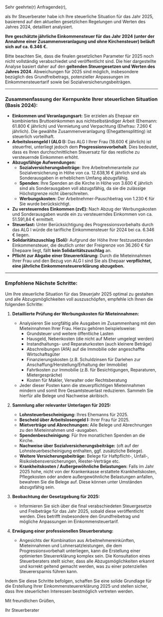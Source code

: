 Sehr geehrte(r) Anfragende(r),

als Ihr Steuerberater habe ich Ihre steuerliche Situation für das Jahr 2025, basierend auf den aktuellen gesetzlichen Regelungen und Werten des Jahres 2024, detailliert analysiert.

**Ihre geschätzte jährliche Einkommensteuer für das Jahr 2024 (unter der Annahme einer Zusammenveranlagung und ohne Kirchensteuer) beläuft sich auf ca. 6.346 €.**

Bitte beachten Sie, dass die finalen gesetzlichen Parameter für 2025 noch nicht vollständig verabschiedet und veröffentlicht sind. Die hier dargestellte Analyse basiert daher auf den **geltenden Steuergesetzen und Werten des Jahres 2024**. Abweichungen für 2025 sind möglich, insbesondere bezüglich des Grundfreibetrags, potenzieller Anpassungen im Einkommensteuertarif sowie bei Sozialversicherungsbeiträgen.

---

### **Zusammenfassung der Kernpunkte Ihrer steuerlichen Situation (Basis 2024):**

*   **Einkommen und Veranlagungsart:** Sie erzielen als Ehepaar ein kombiniertes Bruttoeinkommen aus nichtselbständiger Arbeit (Ehemann: 61.800 € jährlich) und Vermietung und Verpachtung (Ehefrau: 7.260 € jährlich). Die gewählte Zusammenveranlagung (Ehegattensplitting) ist steuerlich vorteilhaft.
*   **Arbeitslosengeld I (ALG I):** Das ALG I Ihrer Frau (18.600 € jährlich) ist steuerfrei, unterliegt jedoch dem **Progressionsvorbehalt**. Dies bedeutet, dass es Ihren durchschnittlichen Steuersatz für das restliche zu versteuernde Einkommen erhöht.
*   **Abzugsfähige Aufwendungen:**
    *   **Sozialversicherungsbeiträge:** Ihre Arbeitnehmeranteile zur Sozialversicherung in Höhe von ca. 12.638,16 € jährlich sind als Sonderausgaben in erheblichem Umfang abzugsfähig.
    *   **Spenden:** Ihre Spenden an die Kirche in Höhe von 3.600 € jährlich sind als Sonderausgaben voll abzugsfähig, da sie die zulässige Höchstgrenze nicht überschreiten.
    *   **Werbungskosten:** Der Arbeitnehmer-Pauschbetrag von 1.230 € für Sie wurde berücksichtigt.
*   **Zu versteuerndes Einkommen (zvE):** Nach Abzug der Werbungskosten und Sonderausgaben wurde ein zu versteuerndes Einkommen von ca. 51.591,84 € ermittelt.
*   **Steuerlast:** Unter Berücksichtigung des Progressionsvorbehalts durch das ALG I würde die tarifliche Einkommensteuer für 2024 bei ca. 6.346 € liegen.
*   **Solidaritätszuschlag (Soli):** Aufgrund der Höhe Ihrer festzusetzenden Einkommensteuer, die deutlich unter der Freigrenze von 36.260 € für Ehepaare liegt, fällt **kein Solidaritätszuschlag** an.
*   **Pflicht zur Abgabe einer Steuererklärung:** Durch die Mieteinnahmen Ihrer Frau und den Bezug von ALG I sind Sie als Ehepaar **verpflichtet, eine jährliche Einkommensteuererklärung abzugeben.**

---

### **Empfohlene Nächste Schritte:**

Um Ihre steuerliche Situation für das Steuerjahr 2025 optimal zu gestalten und alle Abzugsmöglichkeiten voll auszuschöpfen, empfehle ich Ihnen die folgenden Schritte:

1.  **Detaillierte Prüfung der Werbungskosten für Mieteinnahmen:**
    *   Analysieren Sie sorgfältig alle Ausgaben im Zusammenhang mit den Mieteinnahmen Ihrer Frau. Hierzu gehören beispielsweise:
        *   Grundsteuer und weitere öffentliche Lasten
        *   Hausgeld, Nebenkosten (die nicht auf Mieter umgelegt werden)
        *   Instandhaltungs- und Reparaturkosten (auch kleinere Beträge)
        *   Abschreibungen (AfA) auf die Immobilie oder angeschaffte Wirtschaftsgüter
        *   Finanzierungskosten (z.B. Schuldzinsen für Darlehen zur Anschaffung/Herstellung/Erhaltung der Immobilie)
        *   Fahrtkosten zur Immobilie (z.B. für Besichtigungen, Reparaturen, Mietergespräche)
        *   Kosten für Makler, Verwalter oder Rechtsberatung
    *   Jeder dieser Posten kann die steuerpflichtigen Mieteinnahmen mindern und somit Ihre Gesamtsteuerlast reduzieren. Sammeln Sie hierfür alle Belege und Nachweise akribisch.

2.  **Sammlung aller relevanter Unterlagen für 2025:**
    *   **Lohnsteuerbescheinigung:** Ihres Ehemanns für 2025.
    *   **Bescheid über Arbeitslosengeld I:** Ihrer Frau für 2025.
    *   **Mietverträge und Abrechnungen:** Alle Belege und Abrechnungen zu den Mieteinnahmen und -ausgaben.
    *   **Spendenbescheinigung:** Für Ihre monatlichen Spenden an die Kirche.
    *   **Nachweise über Sozialversicherungsbeiträge:** (oft auf der Lohnsteuerbescheinigung enthalten, ggf. zusätzliche Belege).
    *   **Weitere Versicherungsbeiträge:** Belege für Haftpflicht-, Unfall-, Risikolebensversicherungen, Riester-Verträge etc.
    *   **Krankheitskosten / Außergewöhnliche Belastungen:** Falls im Jahr 2025 hohe, nicht von der Krankenkasse erstattete Krankheitskosten, Pflegekosten oder andere außergewöhnliche Belastungen anfallen, bewahren Sie die Belege auf. Diese können unter Umständen abzugsfähig sein.

3.  **Beobachtung der Gesetzgebung für 2025:**
    *   Informieren Sie sich über die final verabschiedeten Steuergesetze und Freibeträge für das Jahr 2025, sobald diese veröffentlicht werden. Dies betrifft insbesondere den Grundfreibetrag und mögliche Anpassungen im Einkommensteuertarif.

4.  **Erwägung einer professionellen Steuerberatung:**
    *   Angesichts der Kombination aus Arbeitnehmereinkünften, Mieteinnahmen und Lohnersatzleistungen, die dem Progressionsvorbehalt unterliegen, kann die Erstellung einer optimierten Steuererklärung komplex sein. Die Konsultation eines Steuerberaters stellt sicher, dass alle Abzugsmöglichkeiten erkannt und korrekt geltend gemacht werden, was zu einer potenziellen Steuerersparnis führen kann.

Indem Sie diese Schritte befolgen, schaffen Sie eine solide Grundlage für die Erstellung Ihrer Einkommensteuererklärung 2025 und stellen sicher, dass Ihre steuerlichen Interessen bestmöglich vertreten werden.

Mit freundlichen Grüßen,

Ihr Steuerberater